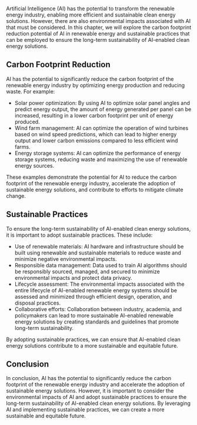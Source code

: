 
Artificial Intelligence (AI) has the potential to transform the renewable energy industry, enabling more efficient and sustainable clean energy solutions. However, there are also environmental impacts associated with AI that must be considered. In this chapter, we will explore the carbon footprint reduction potential of AI in renewable energy and sustainable practices that can be employed to ensure the long-term sustainability of AI-enabled clean energy solutions.

Carbon Footprint Reduction
--------------------------

AI has the potential to significantly reduce the carbon footprint of the renewable energy industry by optimizing energy production and reducing waste. For example:

* Solar power optimization: By using AI to optimize solar panel angles and predict energy output, the amount of energy generated per panel can be increased, resulting in a lower carbon footprint per unit of energy produced.
* Wind farm management: AI can optimize the operation of wind turbines based on wind speed predictions, which can lead to higher energy output and lower carbon emissions compared to less efficient wind farms.
* Energy storage systems: AI can optimize the performance of energy storage systems, reducing waste and maximizing the use of renewable energy sources.

These examples demonstrate the potential for AI to reduce the carbon footprint of the renewable energy industry, accelerate the adoption of sustainable energy solutions, and contribute to efforts to mitigate climate change.

Sustainable Practices
---------------------

To ensure the long-term sustainability of AI-enabled clean energy solutions, it is important to adopt sustainable practices. These include:

* Use of renewable materials: AI hardware and infrastructure should be built using renewable and sustainable materials to reduce waste and minimize negative environmental impacts.
* Responsible data management: Data used to train AI algorithms should be responsibly sourced, managed, and secured to minimize environmental impacts and protect data privacy.
* Lifecycle assessment: The environmental impacts associated with the entire lifecycle of AI-enabled renewable energy systems should be assessed and minimized through efficient design, operation, and disposal practices.
* Collaborative efforts: Collaboration between industry, academia, and policymakers can lead to more sustainable AI-enabled renewable energy solutions by creating standards and guidelines that promote long-term sustainability.

By adopting sustainable practices, we can ensure that AI-enabled clean energy solutions contribute to a more sustainable and equitable future.

Conclusion
----------

In conclusion, AI has the potential to significantly reduce the carbon footprint of the renewable energy industry and accelerate the adoption of sustainable energy solutions. However, it is important to consider the environmental impacts of AI and adopt sustainable practices to ensure the long-term sustainability of AI-enabled clean energy solutions. By leveraging AI and implementing sustainable practices, we can create a more sustainable and equitable future.

